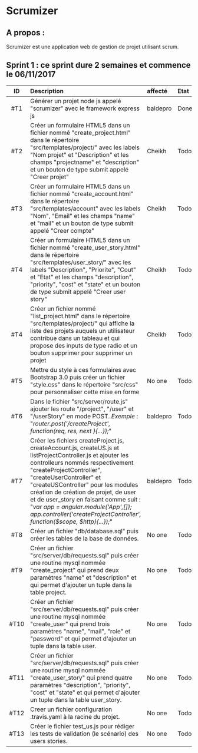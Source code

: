 Scrumizer
=========

A propos :
----------

Scrumizer est une application web de gestion de projet utilisant scrum.

Sprint 1 : ce sprint dure 2 semaines et commence le 06/11/2017
---------


|ID |Description|affecté|Etat|
|:-:|:----------|:---|:---|
|#T1|Générer un projet node js appelé "scrumizer" avec le framework express js |baldepro|Done|
|#T2|Créer un formulaire HTML5 dans un fichier nommé "create_project.html" dans le répertoire "src/templates/project/" avec les labels "Nom projet" et "Description" et les champs "projectname" et "description" et un bouton de type submit appelé "Creer projet" |Cheikh|Todo|
|#T3|Créer un formulaire HTML5 dans un fichier nommé "create_account.html" dans le répertoire "src/templates/account" avec les labels "Nom", "Email" et les champs "name" et "mail" et un bouton de type submit appelé "Creer compte" |Cheikh|Todo|
|#T4|Créer un formulaire HTML5 dans un fichier nommé "create_user_story.html" dans le répertoire "src/templates/user_story/" avec les labels "Description", "Priorite", "Cout" et "Etat" et les champs "description", "priority", "cost" et "state" et un bouton de type submit appelé "Creer user story" |Cheikh|Todo|
|#T4|Créer un fichier nommé "list_project.html" dans le répertoire "src/templates/project/" qui affiche la liste des projets auquels un utilisateur contribue dans un tableau et qui propose des inputs de  type radio et un bouton supprimer pour supprimer un projet |Cheikh|Todo|
|#T5|Mettre du style à ces formulaires avec Bootstrap 3.0 puis créer un fichier "style.css" dans le répertoire "src/css" pour personnaliser cette mise en forme|No one|Todo|
|#T6|Dans le fichier "src/server/route.js" ajouter les route "/project", "/user" et "/userStory" en mode POST. *Exemple* : "*router.post('/createProject', function(req, res, next ){...});*"|baldepro|Todo|
|#T7|Créer les fichiers createProject.js, createAccount.js, createUS.js et listProjectController.js et  ajouter les controlleurs nommés respectivement "createProjectController", "createUserController" et "createUSController" pour les modules création de création de projet, de user et de user_story en faisant comme suit : "*var app = angular.module('App',[]); app.controller('createProjectController', function($scope, $http){...});*"|baldepro|Todo|
|#T8|Créer un fichier "db/database.sql" puis créer les tables de la base de données.|No one|Todo|
|#T9|Créer un fichier "src/server/db/requests.sql" puis créer une routine mysql nommée "create_project" qui prend deux paramètres "name" et "description" et qui permet d'ajouter un tuple dans la table project.|No one|Todo|
|#T10|Créer un fichier "src/server/db/requests.sql" puis créer une routine mysql nommée "create_user" qui prend trois paramètres "name", "mail", "role"  et "password" et qui permet d'ajouter un tuple dans la table user. |No one|Todo|
|#T11|Créer un fichier "src/server/db/requests.sql" puis créer une routine mysql nommée "create\_user\_story" qui prend quatre paramètres "description", "priority", "cost" et "state" et qui permet d'ajouter un tuple dans la table user_story. |No one|Todo|
|#T12|Creer un fichier configuration .travis.yaml à la racine du projet.|No one|Todo|
|#T13|Créer le fichier test_us.js pour rédiger les tests de validation (le scénario) des users stories.|No one|Todo|
